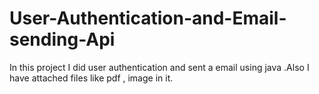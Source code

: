 # User-Authentication-and-Email-sending-Api
In this project I did user authentication and sent a email using java .Also I have attached files like pdf , image in it.

